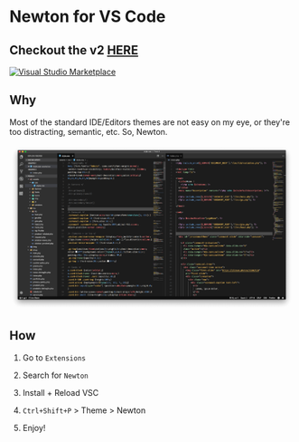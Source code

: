 # Newton for VS Code

## Checkout the v2 [HERE](https://github.com/bertolinimarco/vscode-theme-newton-next)

[![Visual Studio Marketplace](https://img.shields.io/vscode-marketplace/d/bertolinimarco.theme-newton.svg)]()

## Why
Most of the standard IDE/Editors themes are not easy on my eye, or they're too distracting, semantic, etc.
So, Newton.

![Screenshot](https://raw.githubusercontent.com/bertolinimarco/vscode-theme-newton/master/screenshot.png)

## How
1) Go to `Extensions`
2) Search for `Newton`

3) Install + Reload VSC

4) `Ctrl+Shift+P` > Theme > Newton

5) Enjoy!
